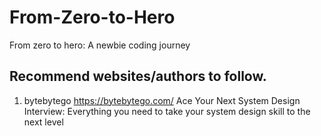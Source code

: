 # From-Zero-to-Hero
From zero to hero: A newbie coding journey

## Recommend websites/authors to follow.
1. bytebytego https://bytebytego.com/ Ace Your Next System Design Interview: Everything you need to take your system design skill to the next level

